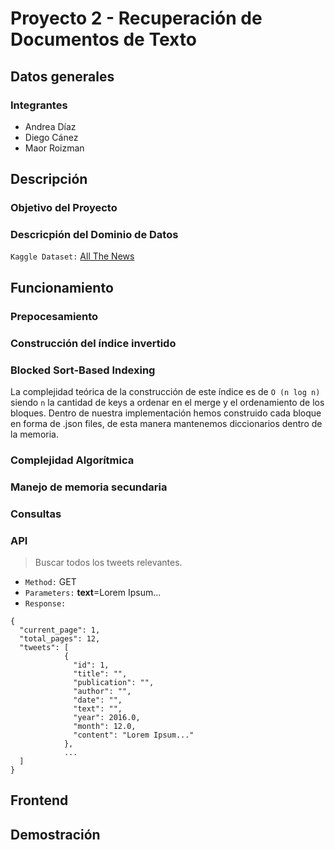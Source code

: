 # Proyecto 2 - Recuperación de Documentos de Texto


## Datos generales
### Integrantes
- Andrea Díaz
- Diego Cánez
- Maor Roizman

## Descripción

### Objetivo del Proyecto

### Descricpión del Dominio de Datos
`Kaggle Dataset:` [All The News](https://www.kaggle.com/snapcrack/all-the-news)

## Funcionamiento

### Prepocesamiento

### Construcción del índice invertido

### Blocked Sort-Based Indexing
La complejidad teórica de la construcción de este índice es de `O (n log n)` siendo `n` la cantidad de keys a ordenar en el merge y el ordenamiento de los bloques. Dentro de nuestra implementación hemos construido cada bloque en forma de .json files, de esta manera mantenemos diccionarios dentro de la memoria.

### Complejidad Algorítmica

### Manejo de memoria secundaria

### Consultas

### API

> Buscar todos los tweets relevantes.
- `Method:` GET
- `Parameters:` **text**=Lorem Ipsum...
- `Response:`
```
{
  "current_page": 1,
  "total_pages": 12,
  "tweets": [
            {
              "id": 1,
              "title": "",
              "publication": "",
              "author": "",
              "date": "",
              "text": "",
              "year": 2016.0,
              "month": 12.0,
              "content": "Lorem Ipsum..."
            },
            ...
  ]
}
```

## Frontend

## Demostración
